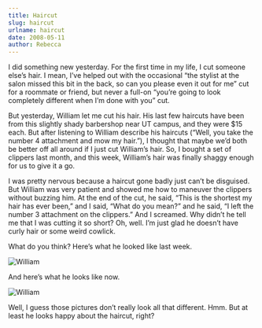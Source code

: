 ```yaml
---
title: Haircut
slug: haircut
urlname: haircut
date: 2008-05-11
author: Rebecca
---
```

I did something new yesterday. For the first time in my life, I cut someone
else&#x02bc;s hair. I mean, I&#x02bc;ve helped out with the occasional
&ldquo;the stylist at the salon missed this bit in the back, so can you please
even it out for me&rdquo; cut for a roommate or friend, but never a full-on
&ldquo;you&#x02bc;re going to look completely different when I&#x02bc;m done
with you&rdquo; cut.

But yesterday, William let me cut his hair. His last few haircuts have been from
this slightly shady barbershop near UT campus, and they were $15 each. But after
listening to William describe his haircuts (&ldquo;Well, you take the number 4
attachment and mow my hair.&rdquo;), I thought that maybe we&#x02bc;d both be
better off all around if I just cut William&#x02bc;s hair. So, I bought a set of
clippers last month, and this week, William&#x02bc;s hair was finally shaggy
enough for us to give it a go.

I was pretty nervous because a haircut gone badly just can&#x02bc;t be
disguised. But William was very patient and showed me how to maneuver the
clippers without buzzing him. At the end of the cut, he said, &ldquo;This is the
shortest my hair has ever been,&rdquo; and I said, &ldquo;What do you
mean?&rdquo; and he said, &ldquo;I left the number 3 attachment on the
clippers.&rdquo; And I screamed. Why didn&#x02bc;t he tell me that I was cutting
it so short? Oh, well. I&#x02bc;m just glad he doesn&#x02bc;t have curly hair or
some weird cowlick.

What do you think? Here&#x02bc;s what he looked like last week.

<img src="{static}/images/2008-05-04-william.jpg" alt="William" class="img-fluid">

And here&#x02bc;s what he looks like now.

<img src="{static}/images/2008-05-11-william.jpg" alt="William" class="img-fluid">

Well, I guess those pictures don&#x02bc;t really look all that different. Hmm.
But at least he looks happy about the haircut, right?
